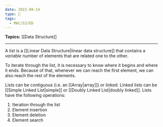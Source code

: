 ```yaml
---
date: 2022-09-14
type: 🧠
tags:
  - MAC/S3/ED
---
```


**Topics:** [[Data Structure]]

---

A _list_ is a [[Linear Data Structure|linear data structure]] that contains a _variable_ number of elements that are related one to the other.

To iterate through the list, it is necessary to know where it begins and where it ends. Because of that, whenever we can reach the first element, we can also reach the rest of the elements.

Lists can be contiguous (i.e. an [[Array|array]]) or linked. Linked lists can be [[Simple Linked List|simple]] or [[Doubly Linked List|doubly linked]]. Lists have the following operations:

1. Iteration through the list
2. Element insertion
3. Element deletion
4. Element search
